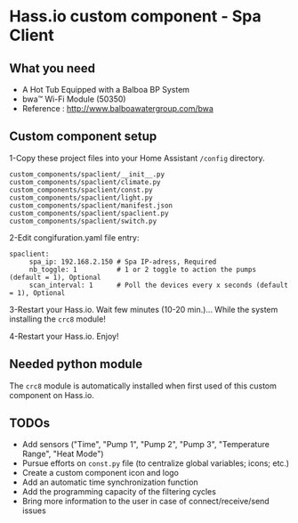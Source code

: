 # Hass.io custom component - Spa Client

## What you need

- A Hot Tub Equipped with a Balboa BP System
- bwa™ Wi-Fi Module (50350)
- Reference : http://www.balboawatergroup.com/bwa

## Custom component setup

1-Copy these project files into your Home Assistant ```/config``` directory.

```
custom_components/spaclient/__init__.py
custom_components/spaclient/climate.py
custom_components/spaclient/const.py
custom_components/spaclient/light.py
custom_components/spaclient/manifest.json
custom_components/spaclient/spaclient.py
custom_components/spaclient/switch.py
```

2-Edit congifuration.yaml file entry:
```
spaclient:
     spa_ip: 192.168.2.150 # Spa IP-adress, Required
     nb_toggle: 1          # 1 or 2 toggle to action the pumps (default = 1), Optional
     scan_interval: 1      # Poll the devices every x seconds (default = 1), Optional
```     

3-Restart your Hass.io. Wait few minutes (10-20 min.)... While the system installing the ```crc8``` module!

4-Restart your Hass.io. Enjoy!

## Needed python module

The ```crc8``` module is automatically installed when first used of this custom component on Hass.io.

## TODOs

- Add sensors ("Time", "Pump 1", "Pump 2", "Pump 3", "Temperature Range", "Heat Mode")
- Pursue efforts on ```const.py``` file (to centralize global variables; icons; etc.)
- Create a custom component icon and logo
- Add an automatic time synchronization function
- Add the programming capacity of the filtering cycles
- Bring more information to the user in case of connect/receive/send issues
